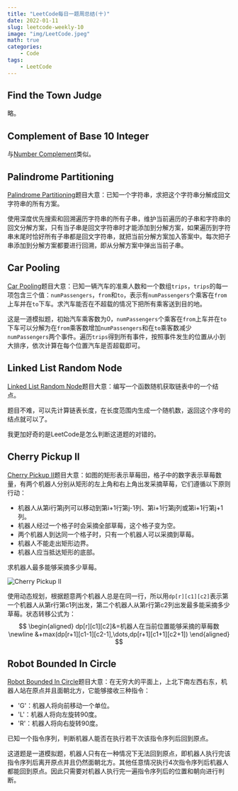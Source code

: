 ```yaml
---
title: "LeetCode每日一题周总结(十)"
date: 2022-01-11
slug: leetcode-weekly-10
image: "img/LeetCode.jpeg"
math: true
categories:
    - Code
tags:
    - LeetCode
---
```


## Find the Town Judge

略。

## Complement of Base 10 Integer

与[Number Complement](https://zhangleijuly.me/p/leetcode-weekly-9/#number-complement)类似。

## Palindrome Partitioning

[Palindrome Partitioning](https://leetcode.com/problems/palindrome-partitioning/)题目大意：已知一个字符串，求把这个字符串分解成回文字符串的所有方案。

使用深度优先搜索和回溯遍历字符串的所有子串，维护当前遍历的子串和字符串的回文分解方案，只有当子串是回文字符串时才能添加到分解方案，如果遍历到字符串末尾时恰好所有子串都是回文字符串，就把当前分解方案加入答案中。每次把子串添加到分解方案都要进行回溯，即从分解方案中弹出当前子串。

## Car Pooling

[Car Pooling](https://leetcode.com/problems/car-pooling/)题目大意：已知一辆汽车的准乘人数和一个数组`trips`，`trips`的每一项包含三个值：`numPassengers`，`from`和`to`，表示有`numPassengers`个乘客在`from`上车并在`to`下车。求汽车能否在不超载的情况下把所有乘客送到目的地。

这是一道模拟题，初始汽车乘客数为0，`numPassengers`个乘客在`from`上车并在`to`下车可以分解为在`from`乘客数增加`numPassengers`和在`to`乘客数减少`numPassengers`两个事件。遍历`trips`得到所有事件，按照事件发生的位置从小到大排序，依次计算在每个位置汽车是否超载即可。

## Linked List Random Node

[Linked List Random Node](https://leetcode.com/problems/linked-list-random-node/)题目大意：编写一个函数随机获取链表中的一个结点。

题目不难，可以先计算链表长度，在长度范围内生成一个随机数，返回这个序号的结点就可以了。

我更加好奇的是LeetCode是怎么判断这道题的对错的。

## Cherry Pickup II

[Cherry Pickup II](https://leetcode.com/problems/cherry-pickup-ii/)题目大意：如图的矩形表示草莓田，格子中的数字表示草莓数量，有两个机器人分别从矩形的左上角和右上角出发采摘草莓，它们遵循以下原则行动：

- 机器人从第i行第j列可以移动到第i+1行第j-1列、第i+1行第j列或第i+1行第j+1列。
- 机器人经过一个格子时会采摘全部草莓，这个格子变为空。
- 两个机器人到达同一个格子时，只有一个机器人可以采摘到草莓。
- 机器人不能走出矩形边界。
- 机器人应当抵达矩形的底部。

求机器人最多能够采摘多少草莓。

![Cherry Pickup II](https://assets.leetcode.com/uploads/2020/04/29/sample_1_1802.png)

使用动态规划，根据题意两个机器人总是在同一行，所以用`dp[r][c1][c2]`表示第一个机器人从第r行第c1列出发，第二个机器人从第r行第c2列出发最多能采摘多少草莓。状态转移公式为：
$$
\begin{aligned}
dp[r][c1][c2]&=机器人在当前位置能够采摘的草莓数 \newline
&+max(dp[r+1][c1-1][c2-1],\dots,dp[r+1][c1+1][c2+1])
\end{aligned}
$$

## Robot Bounded In Circle

[Robot Bounded In Circle](https://leetcode.com/problems/robot-bounded-in-circle/)题目大意：在无穷大的平面上，上北下南左西右东，机器人站在原点并且面朝北方，它能够接收三种指令：

- 'G'：机器人将向前移动一个单位。
- 'L'：机器人将向左旋转90度。
- 'R'：机器人将向右旋转90度。

已知一个指令序列，判断机器人能否在执行若干次该指令序列后回到原点。

这道题是一道模拟题，机器人只有在一种情况下无法回到原点，即机器人执行完该指令序列后离开原点并且仍然面朝北方。其他任意情况执行4次指令序列后机器人都能回到原点。因此只需要对机器人执行完一遍指令序列后的位置和朝向进行判断。